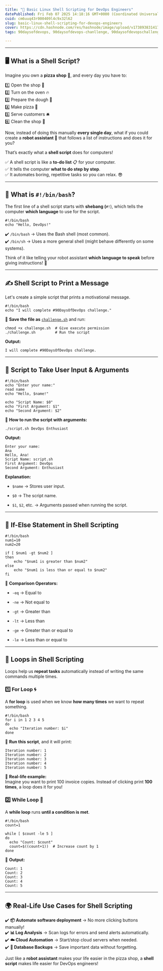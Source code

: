 ```yaml
---
title: "🚀 Basic Linux Shell Scripting for DevOps Engineers"
datePublished: Fri Feb 07 2025 14:18:16 GMT+0000 (Coordinated Universal Time)
cuid: cm6uuq43r000409l4c9x32l62
slug: basic-linux-shell-scripting-for-devops-engineers
cover: https://cdn.hashnode.com/res/hashnode/image/upload/v1738938314174/01f7ab15-cb66-4324-9725-143c56982883.jpeg
tags: 90daysofdevops, 90daysofdevops-chanllenge, 90daysofdevopschallenge

---
```


---

## 🖥️ What is a Shell Script?

Imagine you own a **pizza shop** 🍕, and every day you have to:

1️⃣ Open the shop 🏪  
2️⃣ Turn on the oven 🔥  
3️⃣ Prepare the dough 🍞  
4️⃣ Make pizza 🍕  
5️⃣ Serve customers 🛎️  
6️⃣ Clean the shop 🧹

Now, instead of doing this manually **every single day**, what if you could create a **robot assistant 🤖** that follows a list of instructions and does it for you?

That’s exactly what a **shell script** does for computers!

✅ A shell script is like a **to-do list** 📋 for your computer.  
✅ It tells the computer **what to do step by step**.  
✅ It automates boring, repetitive tasks so you can relax. 😎

---

## 🔹 What is `#!/bin/bash`?

The first line of a shell script starts with **shebang (**`#!`), which tells the computer **which language** to use for the script.

```plaintext
#!/bin/bash
echo "Hello, DevOps!"
```

✔️ `/bin/bash` → Uses the Bash shell (most common).  
✔️ `/bin/sh` → Uses a more general shell (might behave differently on some systems).

Think of it like telling your robot assistant **which language to speak** before giving instructions! 🤖

---

## ✍️ Shell Script to Print a Message

Let's create a simple script that prints a motivational message.

```plaintext
#!/bin/bash
echo "I will complete #90DaysOfDevOps challenge."
```

📌 **Save the file as** [`challenge.sh`](http://challenge.sh) and run:

```plaintext
chmod +x challenge.sh  # Give execute permission
./challenge.sh         # Run the script
```

**Output:**

```plaintext
I will complete #90DaysOfDevOps challenge.
```

---

## 🔢 Script to Take User Input & Arguments

```plaintext
#!/bin/bash
echo "Enter your name:"
read name
echo "Hello, $name!"

echo "Script Name: $0"
echo "First Argument: $1"
echo "Second Argument: $2"
```

📌 **How to run the script with arguments:**

```plaintext
./script.sh DevOps Enthusiast
```

**Output:**

```plaintext
Enter your name:
Ana
Hello, Ana!
Script Name: script.sh
First Argument: DevOps
Second Argument: Enthusiast
```

**Explanation:**

* `$name` → Stores user input.
    
* `$0` → The script name.
    
* `$1`, `$2`, etc. → Arguments passed when running the script.
    

---

## 🔄 If-Else Statement in Shell Scripting

```plaintext
#!/bin/bash
num1=10
num2=20

if [ $num1 -gt $num2 ]
then
    echo "$num1 is greater than $num2"
else
    echo "$num1 is less than or equal to $num2"
fi
```

📌 **Comparison Operators:**

* `-eq` → Equal to
    
* `-ne` → Not equal to
    
* `-gt` → Greater than
    
* `-lt` → Less than
    
* `-ge` → Greater than or equal to
    
* `-le` → Less than or equal to
    

---

## 🔁 **Loops in Shell Scripting**

Loops help us **repeat tasks** automatically instead of writing the same commands multiple times.

### 1️⃣ **For Loop** 🌀

A **for loop** is used when we know **how many times** we want to repeat something.

```plaintext
#!/bin/bash
for i in 1 2 3 4 5
do
  echo "Iteration number: $i"
done
```

📌 **Run this script**, and it will print:

```plaintext
Iteration number: 1
Iteration number: 2
Iteration number: 3
Iteration number: 4
Iteration number: 5
```

🔹 **Real-life example:**  
Imagine you want to print 100 invoice copies. Instead of clicking print **100 times**, a loop does it for you!

### 2️⃣ **While Loop** 🔄

A **while loop** runs **until a condition is met**.

```plaintext
#!/bin/bash
count=1

while [ $count -le 5 ]
do
  echo "Count: $count"
  count=$((count+1))  # Increase count by 1
done
```

📌 **Output:**

```plaintext
Count: 1
Count: 2
Count: 3
Count: 4
Count: 5
```

---

## 🌍 Real-Life Use Cases for Shell Scripting

✔️ **📦 Automate software deployment** → No more clicking buttons manually!  
✔️ **📊 Log Analysis** → Scan logs for errors and send alerts automatically.  
✔️ **☁️ Cloud Automation** → Start/stop cloud servers when needed.  
✔️ **💾 Database Backups** → Save important data without forgetting.

Just like a **robot assistant** makes your life easier in the pizza shop, a **shell script** makes life easier for DevOps engineers!